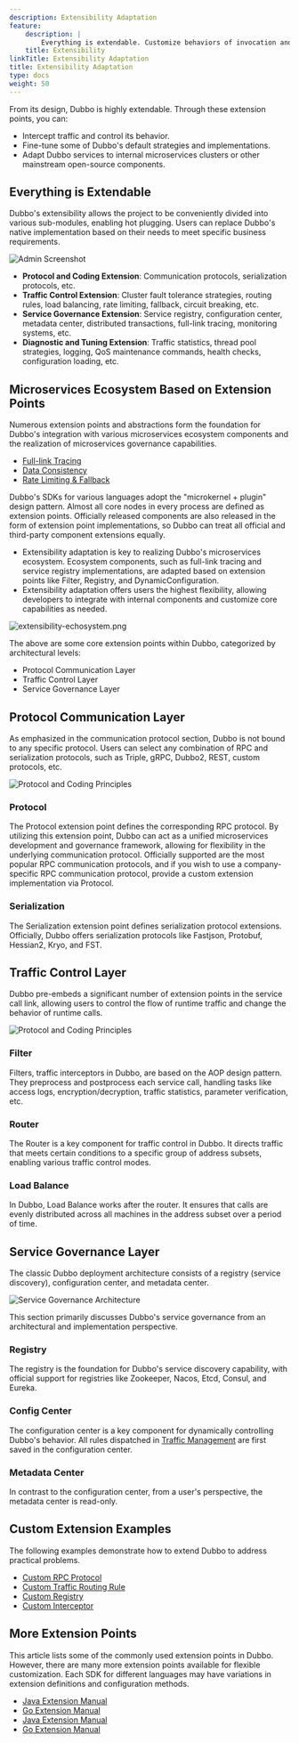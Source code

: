 ```yaml
---
description: Extensibility Adaptation
feature:
    description: |
        Everything is extendable. Customize behaviors of invocation and management (like Filters, Routers, Service Discovery, Configuration, etc.) to adapt to the open-source microservices ecosystem.
    title: Extensibility
linkTitle: Extensibility Adaptation
title: Extensibility Adaptation
type: docs
weight: 50
---
```


From its design, Dubbo is highly extendable. Through these extension points, you can:
* Intercept traffic and control its behavior.
* Fine-tune some of Dubbo's default strategies and implementations.
* Adapt Dubbo services to internal microservices clusters or other mainstream open-source components.

## Everything is Extendable

Dubbo's extensibility allows the project to be conveniently divided into various sub-modules, enabling hot plugging. Users can replace Dubbo's native implementation based on their needs to meet specific business requirements.

![Admin Screenshot](/imgs/v3/advantages/extensibility.png)

* **Protocol and Coding Extension**: Communication protocols, serialization protocols, etc.
* **Traffic Control Extension**: Cluster fault tolerance strategies, routing rules, load balancing, rate limiting, fallback, circuit breaking, etc.
* **Service Governance Extension**: Service registry, configuration center, metadata center, distributed transactions, full-link tracing, monitoring systems, etc.
* **Diagnostic and Tuning Extension**: Traffic statistics, thread pool strategies, logging, QoS maintenance commands, health checks, configuration loading, etc.

## Microservices Ecosystem Based on Extension Points
Numerous extension points and abstractions form the foundation for Dubbo's integration with various microservices ecosystem components and the realization of microservices governance capabilities.

* [Full-link Tracing](../../../../zh-cn/overview/tasks/observability/tracing/)
* [Data Consistency](../../../../zh-cn/overview/tasks/ecosystem/transaction/)
* [Rate Limiting & Fallback](../../../../zh-cn/overview/core-features/traffic/circuit-breaking/)

Dubbo's SDKs for various languages adopt the "microkernel + plugin" design pattern. Almost all core nodes in every process are defined as extension points. Officially released components are also released in the form of extension point implementations, so Dubbo can treat all official and third-party component extensions equally.
* Extensibility adaptation is key to realizing Dubbo's microservices ecosystem. Ecosystem components, such as full-link tracing and service registry implementations, are adapted based on extension points like Filter, Registry, and DynamicConfiguration.
* Extensibility adaptation offers users the highest flexibility, allowing developers to integrate with internal components and customize core capabilities as needed.

![extensibility-echosystem.png](/imgs/v3/feature/extensibility/arc.png)

The above are some core extension points within Dubbo, categorized by architectural levels:
* Protocol Communication Layer
* Traffic Control Layer
* Service Governance Layer

## Protocol Communication Layer
As emphasized in the communication protocol section, Dubbo is not bound to any specific protocol. Users can select any combination of RPC and serialization protocols, such as Triple, gRPC, Dubbo2, REST, custom protocols, etc.

![Protocol and Coding Principles](/imgs/v3/feature/extensibility/protocol.png)

### Protocol
The Protocol extension point defines the corresponding RPC protocol. By utilizing this extension point, Dubbo can act as a unified microservices development and governance framework, allowing for flexibility in the underlying communication protocol. Officially supported are the most popular RPC communication protocols, and if you wish to use a company-specific RPC communication protocol, provide a custom extension implementation via Protocol.

### Serialization
The Serialization extension point defines serialization protocol extensions. Officially, Dubbo offers serialization protocols like Fastjson, Protobuf, Hessian2, Kryo, and FST.

## Traffic Control Layer
Dubbo pre-embeds a significant number of extension points in the service call link, allowing users to control the flow of runtime traffic and change the behavior of runtime calls.

![Protocol and Coding Principles](/imgs/v3/feature/extensibility/traffic.png)

### Filter
Filters, traffic interceptors in Dubbo, are based on the AOP design pattern. They preprocess and postprocess each service call, handling tasks like access logs, encryption/decryption, traffic statistics, parameter verification, etc.

### Router
The Router is a key component for traffic control in Dubbo. It directs traffic that meets certain conditions to a specific group of address subsets, enabling various traffic control modes.

### Load Balance
In Dubbo, Load Balance works after the router. It ensures that calls are evenly distributed across all machines in the address subset over a period of time.

## Service Governance Layer
The classic Dubbo deployment architecture consists of a registry (service discovery), configuration center, and metadata center.

![Service Governance Architecture](/imgs/v3/concepts/threecenters.png)

This section primarily discusses Dubbo's service governance from an architectural and implementation perspective.

### Registry
The registry is the foundation for Dubbo's service discovery capability, with official support for registries like Zookeeper, Nacos, Etcd, Consul, and Eureka.

### Config Center
The configuration center is a key component for dynamically controlling Dubbo's behavior. All rules dispatched in [Traffic Management](../../../../zh-cn/overview/tasks/traffic-management) are first saved in the configuration center.

### Metadata Center
In contrast to the configuration center, from a user's perspective, the metadata center is read-only.

## Custom Extension Examples
The following examples demonstrate how to extend Dubbo to address practical problems.

* [Custom RPC Protocol](../../../../zh-cn/overview/tasks/extensibility/protocol/)
* [Custom Traffic Routing Rule](../../../../zh-cn/overview/tasks/extensibility/router/)
* [Custom Registry](../../../../zh-cn/overview/tasks/extensibility/registry/)
* [Custom Interceptor](../../../../zh-cn/overview/tasks/extensibility/filter/)

## More Extension Points
This article lists some of the commonly used extension points in Dubbo. However, there are many more extension points available for flexible customization. Each SDK for different languages may have variations in extension definitions and configuration methods.

* [Java Extension Manual](../../../../zh-cn/overview/mannual/java-sdk/reference-manual/spi/description/)
* [Go Extension Manual](../../../../zh-cn/overview/mannual/golang-sdk/preface/design/aop_and_extension/)
* [Java Extension Manual](../../../../zh-cn/overview/mannual/java-sdk/reference-manual/spi/description/)
* [Go Extension Manual](../../../../zh-cn/overview/mannual/golang-sdk/preface/design/aop_and_extension/)
